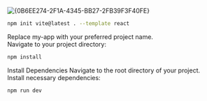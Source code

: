 ![{0B6EE274-2F1A-4345-BB27-2FB39F3F40FE}](https://github.com/user-attachments/assets/4e5311f7-84a6-43ec-9460-abd1b4067cc0)


```bash
npm init vite@latest . --template react
```
Replace my-app with your preferred project name.<br>
Navigate to your project directory:

```bash
npm install
```
Install Dependencies
Navigate to the root directory of your project.<br>
Install necessary dependencies:

```bash
npm run dev
```
